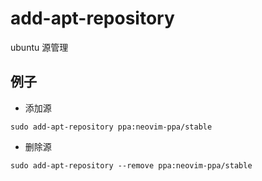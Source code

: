 # add-apt-repository
ubuntu 源管理

## 例子
- 添加源
```shell
sudo add-apt-repository ppa:neovim-ppa/stable
```

- 删除源
```shell
sudo add-apt-repository --remove ppa:neovim-ppa/stable
```
